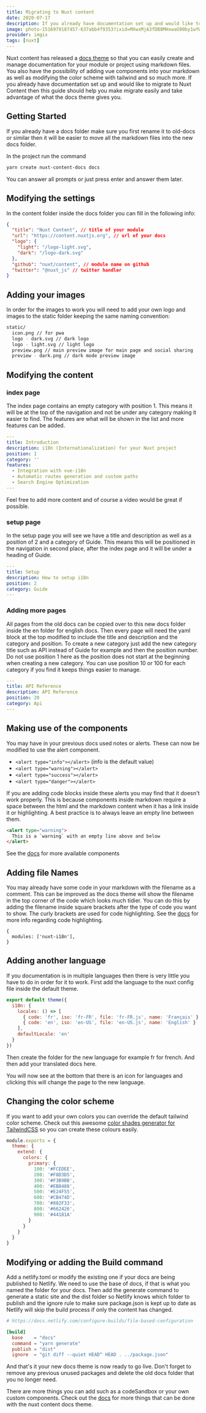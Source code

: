 ```yaml
---
title: Migrating to Nuxt content
date: 2020-07-17
description: If you already have documentation set up and would like to migrate to Nuxt Content then this guide should help you make migrate easily and take advantage of what the docs theme gives you.
image: photo-1516979187457-637abb4f9353?ixid=MXwxMjA3fDB8MHxwaG90by1wYWdlfHx8fGVufDB8fHw%3D&ixlib=rb-1.2.1&auto=format&fit=crop
provider: imgix
tags: [nuxt]
---
```


Nuxt content has released a [docs theme](https://content.nuxtjs.org/themes/docs) so that you can easily create and manage documentation for your module or project using markdown files. You also have the possibility of adding vue components into your markdown as well as modifying the color scheme with tailwind and so much more. If you already have documentation set up and would like to migrate to Nuxt Content then this guide should help you make migrate easily and take advantage of what the docs theme gives you.

## Getting Started

If you already have a docs folder make sure you first rename it to old-docs or similar then it will be easier to move all the markdown files into the new docs folder.

In the project run the command

```bash
yarn create nuxt-content-docs docs
```

You can answer all prompts or just press enter and answer them later.

## Modifying the settings

In the content folder inside the docs folder you can fill in the following info:

```json
{
  "title": "Nuxt Content", // title of your module
  "url": "https://content.nuxtjs.org", // url of your docs
  "logo": {
    "light": "/logo-light.svg",
    "dark": "/logo-dark.svg"
  },
  "github": "nuxt/content", // module name on github
  "twitter": "@nuxt_js" // twitter handler
}
```

## Adding your images

In order for the images to work you will need to add your own logo and images to the static folder keeping the same naming convention:

```bash
static/
  icon.png // for pwa
  logo - dark.svg // dark logo
  logo - light.svg // light logo
  preview.png // main preview image for main page and social sharing
  preview - dark.png // dark mode preview image
```

## Modifying the content

### index page

The index page contains an empty category with position 1. This means it will be at the top of the navigation and not be under any category making it easier to find. The features are what will be shown in the list and more features can be added.

```yaml
---
title: Introduction
description: i18n (Internationalization) for your Nuxt project
position: 1
category: ''
features:
  - Integration with vue-i18n
  - Automatic routes generation and custom paths
  - Search Engine Optimization
---
```

Feel free to add more content and of course a video would be great if possible.

### setup page

In the setup page you will see we have a title and description as well as a position of 2 and a category of Guide. This means this will be positioned in the navigation in second place, after the index page and it will be under a heading of Guide.

```yaml
---
title: Setup
description: How to setup i18n
position: 2
category: Guide
---
```

### Adding more pages

All pages from the old docs can be copied over to this new docs folder inside the en folder for english docs. Then every page will need the yaml block at the top modified to include the title and description and the category and position. To create a new category just add the new category title such as API instead of Guide for example and then the position number. Do not use position 1 here as the position does not start at the beginning when creating a new category. You can use position 10 or 100 for each category if you find it keeps things easier to manage.

```yaml
---
title: API Reference
description: API Reference
position: 20
category: Api
---
```

## Making use of the components

You may have in your previous docs used notes or alerts. These can now be modified to use the alert component.

- `<alert type="info"></alert>` (info is the default value)
- `<alert type="warning"></alert>`
- `<alert type="success"></alert>`
- `<alert type="danger"></alert>`

If you are adding code blocks inside these alerts you may find that it doesn't work properly. This is because components inside markdown require a space between the html and the markdown content when it has a link inside it or highlighting. A best practice is to always leave an empty line between them.

```html
<alert type="warning">
  This is a `warning` with an empty line above and below
</alert>
```

See the [docs](https://content.nuxtjs.org/themes/docs#components) for more available components

## Adding file Names

You may already have some code in your markdown with the filename as a comment. This can be improved as the docs theme will show the filename in the top corner of the code which looks much tidier. You can do this by adding the filename inside square brackets after the type of code you want to show. The curly brackets are used for code highlighting. See the [docs](https://content.nuxtjs.org/writing#codeblocks) for more info regarding code highlighting.

```js{}[nuxt.config.js]
{
  modules: ['nuxt-i18n'],
}

```

## Adding another language

If you documentation is in multiple languages then there is very little you have to do in order for it to work. First add the language to the nuxt config file inside the default theme.

```js
export default theme({
  i18n: {
    locales: () => [
      { code: 'fr', iso: 'fr-FR', file: 'fr-FR.js', name: 'Français' },
      { code: 'en', iso: 'en-US', file: 'en-US.js', name: 'English' }
    ],
    defaultLocale: 'en'
  }
})
```

Then create the folder for the new language for example fr for french. And then add your translated docs here.

You will now see at the bottom that there is an icon for languages and clicking this will change the page to the new language.

## Changing the color scheme

If you want to add your own colors you can override the default tailwind color scheme. Check out this awesome [color shades generator for TailwindCSS](https://javisperez.github.io/tailwindcolorshades/#/) so you can create these colours easily.

```js
module.exports = {
  theme: {
    extend: {
      colors: {
        primary: {
          100: '#FCEDEE',
          200: '#F8D3D5',
          300: '#F3B9BB',
          400: '#EB8488',
          500: '#E24F55',
          600: '#CB474D',
          700: '#882F33',
          800: '#662426',
          900: '#44181A'
        }
      }
    }
  }
}
```

## Modifying or adding the Build command

Add a netlify.toml or modify the existing one if your docs are being published to Netlify. We need to use the base of docs, if that is what you named the folder for your docs. Then add the generate command to generate a static site and the dist folder so Netlify knows which folder to publish and the ignore rule to make sure package.json is kept up to date as Netlify will skip the build process if only the content has changed.

```toml
# https://docs.netlify.com/configure-builds/file-based-configuration

[build]
  base    = "docs"
  command = "yarn generate"
  publish = "dist"
  ignore  = "git diff --quiet HEAD^ HEAD . ../package.json"
```

And that's it your new docs theme is now ready to go live. Don't forget to remove any previous unused packages and delete the old docs folder that you no longer need.

There are more things you can add such as a codeSandbox or your own custom components. Check out the [docs](https://content.nuxtjs.org/themes/docs) for more things that can be done with the nuxt content docs theme.
